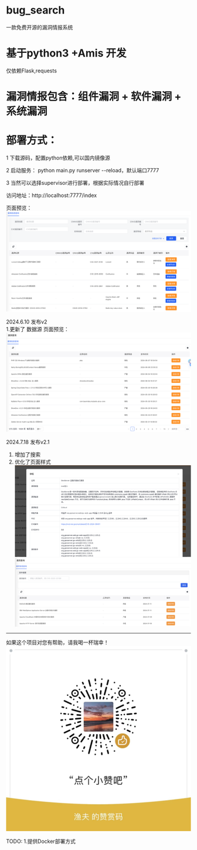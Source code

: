 # bug_search
一款免费开源的漏洞情报系统

# 基于python3 +Amis 开发
仅依赖Flask,requests
# 漏洞情报包含：组件漏洞 + 软件漏洞 + 系统漏洞

# 部署方式：
1 下载源码，配置python依赖,可以国内镜像源<br/>

2 启动服务： python main.py runserver --reload，默认端口7777<br/>

3 当然可以选择supervisor进行部署，根据实际情况自行部署<br/>

访问地址：http://localhost:7777/index

页面预览：
  ![image](WX20230109-091733@2x.png)


2024.6.10 发布v2<br/>
1.更新了 数据源
页面预览：
  ![image](11.png)
  
2024.7.18 发布v2.1<br/>
1. 增加了搜索
2. 优化了页面样式
   ![image](WX20240718-201354@2x-2.png)
   ![image](WX20240718-201306@2x-1.png)


------------------------------------------------
如果这个项目对您有帮助，请我喝一杯瑞幸！<br/>
  ![image](12.png)<br/>

TODO: 1.提供Docker部署方式
